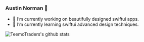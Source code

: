 ### Austin Norman 👋
- 🔭 I’m currently working on beautifully designed swiftui apps.
- 🌱 I’m currently learning swiftui advanced design techniques.

![TeemoTraders's github stats](https://github-readme-stats.vercel.app/api?username=TeemoTrader&hide=prs,issues,contribs&show_icons=true)


<!--
**TeemoTrader/TeemoTrader** is a ✨ _special_ ✨ repository because its `README.md` (this file) appears on your GitHub profile.

Here are some ideas to get you started:

- 🔭 I’m currently working on ...
- 🌱 I’m currently learning ...
- 👯 I’m looking to collaborate on ...
- 🤔 I’m looking for help with ...
- 💬 Ask me about ...
- 📫 How to reach me: ...
- 😄 Pronouns: ...
- ⚡ Fun fact: ...
-->
